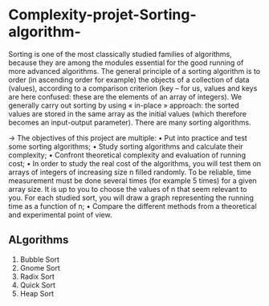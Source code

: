 # Complexity-projet-Sorting-algorithm-
Sorting is one of the most classically studied families of algorithms, because they are
among the modules essential for the good running of more advanced algorithms. The
general principle of a sorting algorithm is to order (in ascending order for example)
the objects of a collection of data (values), according to a comparison criterion (key –
for us, values and keys are here confused: these are the elements of an array of
integers). We generally carry out sorting by using « in-place » approach: the sorted
values are stored in the same array as the initial values (which therefore becomes an
input-output parameter).
There are many sorting algorithms.

-> The objectives of this project are multiple:
• Put into practice and test some sorting algorithms;
• Study sorting algorithms and calculate their complexity;
• Confront theoretical complexity and evaluation of running cost;
• In order to study the real cost of the algorithms, you will test them on arrays of
  integers of increasing size n filled randomly. To be reliable, time measurement must
  be done several times (for example 5 times) for a given array size. It is up to you to
  choose the values of n that seem relevant to you. For each studied sort, you will draw
  a graph representing the running time as a function of n;
• Compare the different methods from a theoretical and experimental point of view.

## ALgorithms 
1. Bubble Sort
2. Gnome Sort
3. Radix Sort
4. Quick Sort
5. Heap Sort
